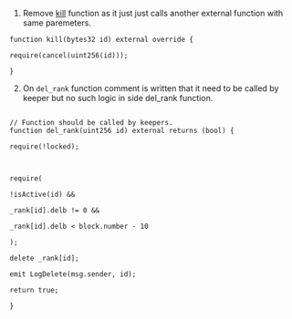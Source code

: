  1. Remove [kill](https://github.com/code-423n4/2023-04-rubicon/blob/main/contracts/RubiconMarket.sol#L487) function  as it just just calls another external function with same paremeters.
```
function kill(bytes32 id) external override {

require(cancel(uint256(id)));

}
```
2. On `del_rank` function comment is written that it need to be called by keeper but no such logic in side del_rank function.
```solidity

// Function should be called by keepers.
function del_rank(uint256 id) external returns (bool) {

require(!locked);

  

require(

!isActive(id) &&

_rank[id].delb != 0 &&

_rank[id].delb < block.number - 10

);

delete _rank[id];

emit LogDelete(msg.sender, id);

return true;

}
```